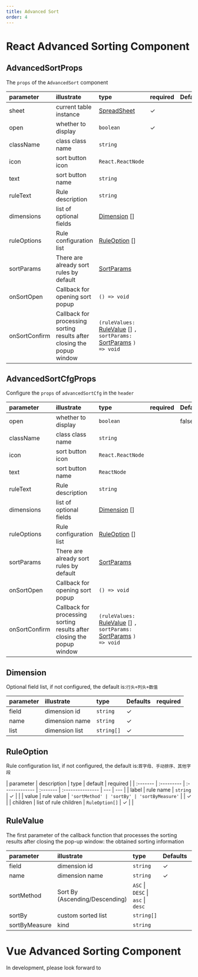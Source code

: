 ```yaml
---
title: Advanced Sort
order: 4
---
```


# React Advanced Sorting Component

## AdvancedSortProps

The `props` of the `AdvancedSort` component

| parameter     | illustrate                                                             | type                                                                                                                                                    | required | Defaults |
| :------------ | :--------------------------------------------------------------------- | :------------------------------------------------------------------------------------------------------------------------------------------------------ | :------- | :------- |
| sheet         | current table instance                                                 | [SpreadSheet](/docs/api/basic-class/spreadsheet)                                                                               | ✓        |          |
| open          | whether to display                                                     | `boolean`                                                                                                                                               | ✓        |          |
| className     | class class name                                                       | `string`                                                                                                                                                |          |          |
| icon          | sort button icon                                                       | `React.ReactNode`                                                                                                                                       |          |          |
| text          | sort button name                                                       | `string`                                                                                                                                                |          |          |
| ruleText      | Rule description                                                       | `string`                                                                                                                                                |          |          |
| dimensions    | list of optional fields                                                | [Dimension](#dimension) \[]                                                                                                                             |          |          |
| ruleOptions   | Rule configuration list                                                | [RuleOption](#ruleoption) \[]                                                                                                                           |          |          |
| sortParams    | There are already sort rules by default                                | [SortParams](/docs/api/general/S2DataConfig#sortparams)                                                                        |          |          |
| onSortOpen    | Callback for opening sort popup                                        | `() => void`                                                                                                                                            |          |          |
| onSortConfirm | Callback for processing sorting results after closing the popup window | `(ruleValues:` [RuleValue](#rulevalue) \[] `, sortParams:` [SortParams](/docs/api/general/S2DataConfig#sortparams) `) => void` |          |          |

## AdvancedSortCfgProps

Configure the `props` of `advancedSortCfg` in the `header`

| parameter     | illustrate                                                             | type                                                                                                                                                    | required | Defaults |
| :------------ | :--------------------------------------------------------------------- | :------------------------------------------------------------------------------------------------------------------------------------------------------ | :------- | :------- |
| open          | whether to display                                                     | `boolean`                                                                                                                                               |          | false    |
| className     | class class name                                                       | `string`                                                                                                                                                |          |          |
| icon          | sort button icon                                                       | `React.ReactNode`                                                                                                                                       |          |          |
| text          | sort button name                                                       | `ReactNode`                                                                                                                                             |          |          |
| ruleText      | Rule description                                                       | `string`                                                                                                                                                |          |          |
| dimensions    | list of optional fields                                                | [Dimension](#dimension) \[]                                                                                                                             |          |          |
| ruleOptions   | Rule configuration list                                                | [RuleOption](#ruleoption) \[]                                                                                                                           |          |          |
| sortParams    | There are already sort rules by default                                | [SortParams](/docs/api/general/S2DataConfig#sortparams)                                                                        |          |          |
| onSortOpen    | Callback for opening sort popup                                        | `() => void`                                                                                                                                            |          |          |
| onSortConfirm | Callback for processing sorting results after closing the popup window | `(ruleValues:` [RuleValue](#rulevalue) \[] `, sortParams:` [SortParams](/docs/api/general/S2DataConfig#sortparams) `) => void` |          |          |

## Dimension

Optional field list, if not configured, the default is:`行头+列头+数值`

| parameter | illustrate     | type       | Defaults | required |
| :-------- | :------------- | :--------- | :------- | :------- |
| field     | dimension id   | `string`   | ✓        |          |
| name      | dimension name | `string`   | ✓        |          |
| list      | dimension list | `string[]` | ✓        |          |

## RuleOption

Rule configuration list, if not configured, the default is:`首字母、手动排序、其他字段`

\| parameter | description | type | default | required | | :------- | :--------- | :------------- | :------- | :--------------- | --- | --- | | label | rule name | `string` | ✓ | | | value | rule value | `'sortMethod' | 'sortBy' | 'sortByMeasure'` | | ✓ | | children | list of rule children | `RuleOption[]` | ✓ | |

## RuleValue

The first parameter of the callback function that processes the sorting results after closing the pop-up window: the obtained sorting information

| parameter     | illustrate                     | type                               | Defaults | required |
| :------------ | :----------------------------- | :--------------------------------- | :------- | :------- |
| field         | dimension id                   | `string`                           | ✓        |          |
| name          | dimension name                 | `string`                           | ✓        |          |
| sortMethod    | Sort By (Ascending/Descending) | `ASC` \| `DESC` \| `asc` \| `desc` |          |          |
| sortBy        | custom sorted list             | `string[]`                         |          |          |
| sortByMeasure | kind                           | `string`                           |          |          |

# Vue Advanced Sorting Component

In development, please look forward to
